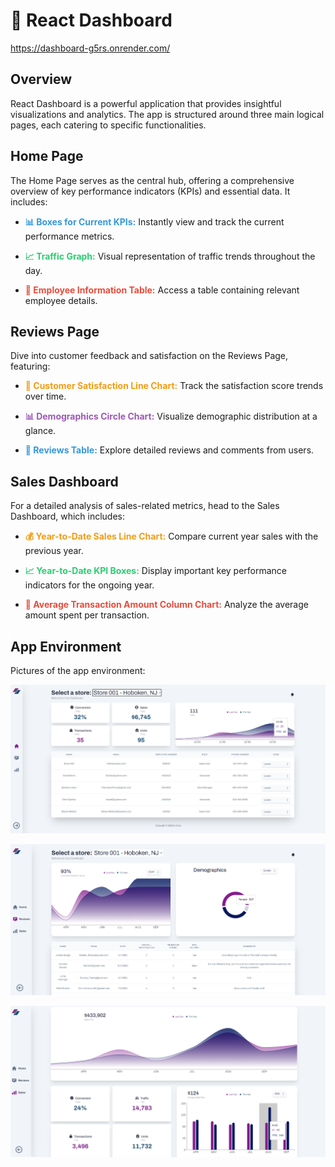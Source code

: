 # 🚀 React Dashboard

https://dashboard-g5rs.onrender.com/

## Overview

React Dashboard is a powerful application that provides insightful visualizations and analytics. The app is structured around three main logical pages, each catering to specific functionalities.

## Home Page

The Home Page serves as the central hub, offering a comprehensive overview of key performance indicators (KPIs) and essential data. It includes:

- <span style="color: #3498db;">**📊 Boxes for Current KPIs:**</span> Instantly view and track the current performance metrics.

- <span style="color: #2ecc71;">**📈 Traffic Graph:**</span> Visual representation of traffic trends throughout the day.

- <span style="color: #e74c3c;">**👥 Employee Information Table:**</span> Access a table containing relevant employee details.

## Reviews Page

Dive into customer feedback and satisfaction on the Reviews Page, featuring:

- <span style="color: #f39c12;">**🌟 Customer Satisfaction Line Chart:**</span> Track the satisfaction score trends over time.

- <span style="color: #9b59b6;">**📊 Demographics Circle Chart:**</span> Visualize demographic distribution at a glance.

- <span style="color: #3498db;">**💬 Reviews Table:**</span> Explore detailed reviews and comments from users.

## Sales Dashboard

For a detailed analysis of sales-related metrics, head to the Sales Dashboard, which includes:

- <span style="color: #f39c12;">**💰 Year-to-Date Sales Line Chart:**</span> Compare current year sales with the previous year.

- <span style="color: #2ecc71;">**📈 Year-to-Date KPI Boxes:**</span> Display important key performance indicators for the ongoing year.

- <span style="color: #e74c3c;">**💸 Average Transaction Amount Column Chart:**</span> Analyze the average amount spent per transaction.

## App Environment

Pictures of the app environment:

![Homepage Image](src/assets/homepage.png)

![Reviews Page Image](src/assets/reviews-page.png)

![Sales Page Image](src/assets/sales-page.png)
